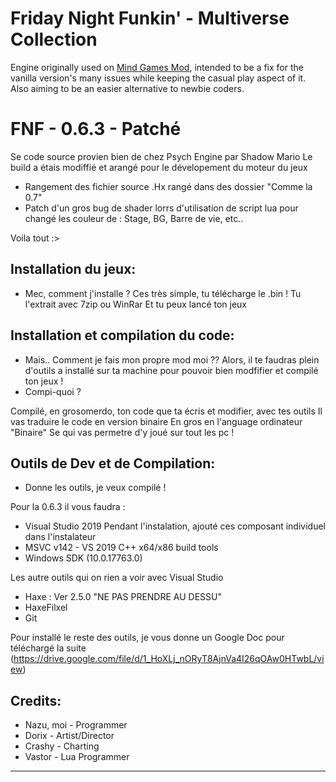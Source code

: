 # Friday Night Funkin' - Multiverse Collection
Engine originally used on [Mind Games Mod](https://gamebanana.com/mods/301107), intended to be a fix for the vanilla version's many issues while keeping the casual play aspect of it. Also aiming to be an easier alternative to newbie coders.

# FNF - 0.6.3 - Patché
Se code source provien bien de chez Psych Engine par Shadow Mario
Le build a étais modiffié et arangé pour le dévelopement du moteur du jeux

* Rangement des fichier source .Hx rangé dans des dossier "Comme la 0.7"
* Patch d'un gros bug de shader lorrs d'utilisation de script lua pour changé les couleur de : Stage, BG, Barre de vie, etc..

Voila tout :>

## Installation du jeux:
* Mec, comment j'installe ?
Ces très simple, tu télécharge le .bin !
Tu l'extrait avec 7zip ou WinRar
Et tu peux lancé ton jeux

## Installation et compilation du code:
* Mais.. Comment je fais mon propre mod moi ??
Alors, il te faudras plein d'outils a installé sur ta machine pour pouvoir bien modfifier et compilé ton jeux !
* Compi-quoi ?

Compilé, en grosomerdo, ton code que ta écris et modifier, avec tes outils
Il vas traduire le code en version binaire
En gros en l'anguage ordinateur "Binaire"
Se qui vas permetre d'y joué sur tout les pc !

## Outils de Dev et de Compilation:
* Donne les outils, je veux compilé !

Pour la 0.6.3 il vous faudra :

- Visual Studio 2019
Pendant l'instalation, ajouté ces composant individuel dans l'instalateur
- MSVC v142 - VS 2019 C++ x64/x86 build tools
- Windows SDK (10.0.17763.0)

Les autre outils qui on rien a voir avec Visual Studio
- Haxe : Ver 2.5.0 "NE PAS PRENDRE AU DESSU"
- HaxeFilxel
- Git

Pour installé le reste des outils, je vous donne un Google Doc pour téléchargé la suite (https://drive.google.com/file/d/1_HoXLj_nORyT8AjnVa4I26qOAw0HTwbL/view)

## Credits:
* Nazu, moi - Programmer
* Dorix - Artist/Director
* Crashy - Charting
* Vastor - Lua Programmer
_____________________________________
